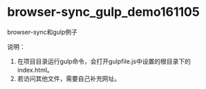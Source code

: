 # browser-sync_gulp_demo161105
browser-sync和gulp例子

说明：
1. 在项目目录运行gulp命令，会打开gulpfile.js中设置的根目录下的index.html。
2. 若访问其他文件，需要自己补充网址。
